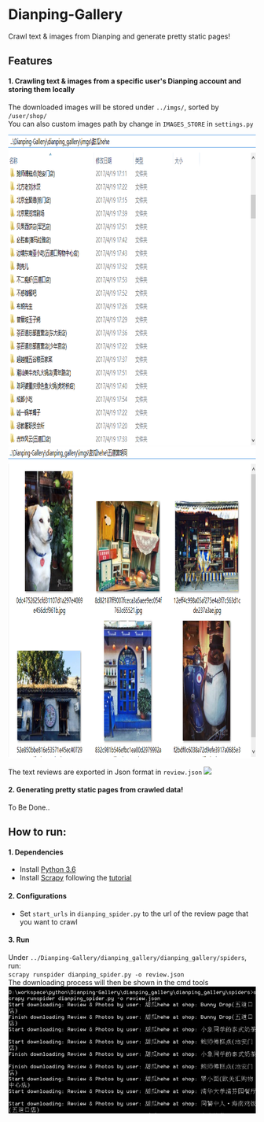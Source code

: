 # Dianping-Gallery
Crawl text & images from Dianping and generate pretty static pages!

## Features

#### 1. Crawling text & images from a specific user's Dianping account and storing them locally
The downloaded images will be stored under `../imgs/`, sorted by `/user/shop/`   
You can also custom images path by change in `IMAGES_STORE` in `settings.py`

<img src="./preview/folders.png" height="631"> 

<img src="./preview/images.png" height="634"> 

The text reviews are exported in Json format in `review.json`
![][review]
#### 2. Generating pretty static pages from crawled data!
To Be Done..

## How to run:
#### 1. Dependencies
* Install [Python 3.6][python]
* Install [Scrapy][scrapy] following the [tutorial][scrapy_tutorial]

#### 2. Configurations
* Set `start_urls` in `dianping_spider.py` to the url of the review page that you want to crawl

#### 3. Run

Under `../Dianping-Gallery/dianping_gallery/dianping_gallery/spiders`, run:   
`scrapy runspider dianping_spider.py -o review.json`  
The downloading process will then be shown in the cmd tools  
<img src="./preview/cmd.png" width="799"> 

[folders]: ./preview/folders.png
[images]: ./preview/images.png
[review]: ./preview/review.PNG
[cmd]: ./preview/cmd.png

[python]: https://www.python.org/
[scrapy]: https://scrapy.org/
[scrapy_tutorial]: https://docs.scrapy.org/en/latest/intro/install.html